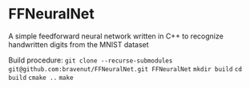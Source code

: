 # FFNeuralNet
A simple feedforward neural network written in C++ to recognize handwritten digits from the MNIST dataset

Build procedure:
`git clone --recurse-submodules git@github.com:bravenut/FFNeuralNet.git FFNeuralNet`
`mkdir build`
`cd build`
`cmake ..`
`make`
